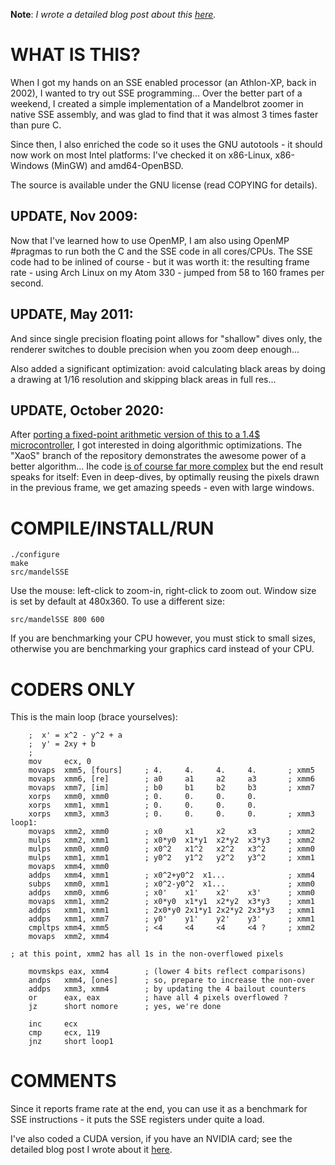 **Note**: *I wrote a detailed blog post about this [here](https://www.thanassis.space/mandelSSE.html).*

WHAT IS THIS?
=============

When I got my hands on an SSE enabled processor (an Athlon-XP, back in 2002), 
I wanted to try out SSE programming... Over the better part of a weekend,
I created a simple implementation of a Mandelbrot zoomer in native SSE 
assembly, and was glad to find that it was almost 3 times faster than pure C.

Since then, I also enriched the code so it uses the GNU autotools - it 
should now work on most Intel platforms: I've checked it on x86-Linux, 
x86-Windows (MinGW) and amd64-OpenBSD.

The source is available under the GNU license (read COPYING for details).

UPDATE, Nov 2009:
-----------------

Now that I've learned how to use OpenMP, I am also using OpenMP #pragmas to run 
both the C and the SSE code in all cores/CPUs. The SSE code had to be inlined
of course - but it was worth it: the resulting frame rate - using Arch Linux 
on my Atom 330 - jumped from 58 to 160 frames per second.

UPDATE, May 2011:
-----------------

And since single precision floating point allows for "shallow" dives only,
the renderer switches to double precision when you zoom deep enough...

Also added a significant optimization: avoid calculating black areas by
doing a drawing at 1/16 resolution and skipping black areas in full res...

UPDATE, October 2020:
---------------------

After [porting a fixed-point arithmetic version of this to a 1.4$
microcontroller](https://www.youtube.com/watch?v=5875JOnFDLg), I got 
interested in doing algorithmic optimizations. The "XaoS" branch
of the repository demonstrates the awesome power of a better algorithm...
Ihe code [is of course far more
complex](https://github.com/ttsiodras/MandelbrotSSE/blob/XaoS/src/mandel.c#L156)
but the end result speaks for itself: Even in deep-dives, by optimally
reusing the pixels drawn in the previous frame, we get amazing speeds - even
with large windows.

COMPILE/INSTALL/RUN
===================

    ./configure
    make
    src/mandelSSE 
    
Use the mouse: left-click to zoom-in, right-click to zoom out.
Window size is set by default at 480x360. To use a different size:

    src/mandelSSE 800 600

If you are benchmarking your CPU however, you must stick to small sizes,
otherwise you are benchmarking your graphics card instead of your CPU.

CODERS ONLY
===========

This is the main loop (brace yourselves):

        ;  x' = x^2 - y^2 + a
        ;  y' = 2xy + b
        ;
        mov     ecx, 0
        movaps  xmm5, [fours]     ; 4.     4.     4.     4.       ; xmm5
        movaps  xmm6, [re]        ; a0     a1     a2     a3       ; xmm6
        movaps  xmm7, [im]        ; b0     b1     b2     b3       ; xmm7
        xorps   xmm0, xmm0        ; 0.     0.     0.     0.
        xorps   xmm1, xmm1        ; 0.     0.     0.     0.
        xorps   xmm3, xmm3        ; 0.     0.     0.     0.       ; xmm3
    loop1:
        movaps  xmm2, xmm0        ; x0     x1     x2     x3       ; xmm2
        mulps   xmm2, xmm1        ; x0*y0  x1*y1  x2*y2  x3*y3    ; xmm2
        mulps   xmm0, xmm0        ; x0^2   x1^2   x2^2   x3^2     ; xmm0
        mulps   xmm1, xmm1        ; y0^2   y1^2   y2^2   y3^2     ; xmm1
        movaps  xmm4, xmm0
        addps   xmm4, xmm1        ; x0^2+y0^2  x1...              ; xmm4
        subps   xmm0, xmm1        ; x0^2-y0^2  x1...              ; xmm0
        addps   xmm0, xmm6        ; x0'    x1'    x2'    x3'      ; xmm0
        movaps  xmm1, xmm2        ; x0*y0  x1*y1  x2*y2  x3*y3    ; xmm1
        addps   xmm1, xmm1        ; 2x0*y0 2x1*y1 2x2*y2 2x3*y3   ; xmm1
        addps   xmm1, xmm7        ; y0'    y1'    y2'    y3'      ; xmm1
        cmpltps xmm4, xmm5        ; <4     <4     <4     <4 ?     ; xmm2
        movaps  xmm2, xmm4

    ; at this point, xmm2 has all 1s in the non-overflowed pixels

        movmskps eax, xmm4        ; (lower 4 bits reflect comparisons)
        andps   xmm4, [ones]      ; so, prepare to increase the non-over
        addps   xmm3, xmm4        ; by updating the 4 bailout counters
        or      eax, eax          ; have all 4 pixels overflowed ?
        jz      short nomore      ; yes, we're done

        inc     ecx
        cmp     ecx, 119
        jnz     short loop1
  
COMMENTS
========
Since it reports frame rate at the end, you can use it as a benchmark 
for SSE instructions - it puts the SSE registers under quite a load. 

I've also coded a CUDA version, if you have an NVIDIA card;
see the detailed blog post I wrote about it [here](https://www.thanassis.space/mandelSSE.html).
